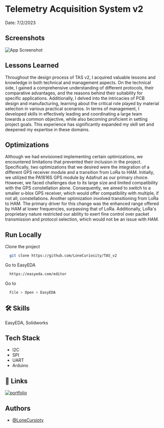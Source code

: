 # Telemetry Acquisition System v2
Date: 7/2/2023
## Screenshots

![App Screenshot](http://localhost:3000/_next/image?url=%2FTAS_v2_3.jpeg&w=1920&q=100)


## Lessons Learned

Throughout the design process of TAS v2, I acquired valuable lessons and knowledge in both technical and management aspects. On the technical side, I gained a comprehensive understanding of different protocols, their comparative advantages, and the reasons behind their suitability for specific applications. Additionally, I delved into the intricacies of PCB design and manufacturing, learning about the critical role played by material selection in various practical scenarios. In terms of management, I developed skills in effectively leading and coordinating a large team towards a common objective, while also becoming proficient in setting project goals. This experience has significantly expanded my skill set and deepened my expertise in these domains.


## Optimizations

Although we had envisioned implementing certain optimizations, we encountered limitations that prevented their inclusion in the project. Specifically, two optimizations that we desired were the integration of a different GPS receiver module and a transition from LoRa to HAM. Initially, we utilized the PA1616S GPS module by Adafruit as our primary choice. However, we faced challenges due to its large size and limited compatibility with the GPS constellation alone. Consequently, we aimed to switch to a smaller u-blox GPS receiver, which would offer compatibility with multiple, if not all, constellations. Another optimization involved transitioning from LoRa to HAM. The primary driver for this change was the enhanced range offered by HAM at lower frequencies, surpassing that of LoRa. Additionally, LoRa's proprietary nature restricted our ability to exert fine control over packet transmission and protocol selection, which would not be an issue with HAM.


## Run Locally

Clone the project

```bash
  git clone https://github.com/LoneCuriosity/TAS_v2
```

Go to EasyEDA

```bash
  https://easyeda.com/editor
```

Go to

```bash
  File > Open > EasyEDA
```


## 🛠 Skills
EasyEDA, Solidworks


## Tech Stack

- I2C
- SPI
- UART
- Arduino

## 🔗 Links
[![portfolio](https://img.shields.io/badge/my_portfolio-000?style=for-the-badge&logo=ko-fi&logoColor=white)](https://ramongarciajr.tech/)


## Authors

- [@LoneCursioty](https://www.github.com/LoneCursioty)

